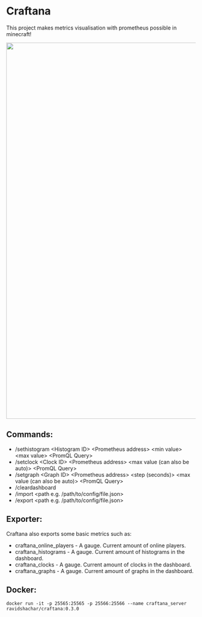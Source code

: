 Craftana  
=========

This project makes metrics visualisation with prometheus possible in minecraft!  
  
<img src="https://i.imgur.com/VkbUiq3.gif" width="1000"/>

Commands:  
---------
* /sethistogram \<Histogram ID\> \<Prometheus address\> \<min value\> \<max value\> \<PromQL Query\>
* /setclock \<Clock ID\> \<Prometheus address\> \<max value (can also be auto)\> \<PromQL Query\>  
* /setgraph \<Graph ID\> \<Prometheus address\> \<step (seconds)\> \<max value (can also be auto)\> \<PromQL Query\>  
* /cleardashboard  
* /import \<path e.g. /path/to/config/file.json\>  
* /export \<path e.g. /path/to/config/file.json\>  
  
Exporter:  
---------
Craftana also exports some basic metrics such as:  
* craftana_online_players - A gauge. Current amount of online players.  
* craftana_histograms - A gauge. Current amount of histograms in the dashboard.  
* craftana_clocks - A gauge. Current amount of clocks in the dashboard.  
* craftana_graphs - A gauge. Current amount of graphs in the dashboard.  
  
Docker:
-------
```
docker run -it -p 25565:25565 -p 25566:25566 --name craftana_server ravidshachar/craftana:0.3.0
```  
